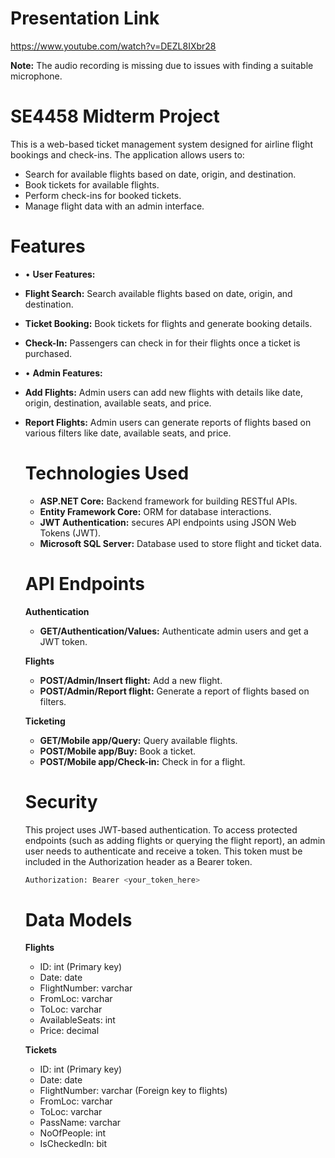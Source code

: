 # Presentation Link

https://www.youtube.com/watch?v=DEZL8IXbr28

**Note:** The audio recording is missing due to issues with finding a suitable microphone.

# SE4458 Midterm Project
This is a web-based ticket management system designed for airline flight bookings and check-ins. The application allows users to:
- Search for available flights based on date, origin, and destination.
- Book tickets for available flights.
- Perform check-ins for booked tickets.
- Manage flight data with an admin interface.

# Features
- • **User Features:**
- **Flight Search:** Search available flights based on date, origin, and destination.
- **Ticket Booking:** Book tickets for flights and generate booking details.
- **Check-In:** Passengers can check in for their flights once a ticket is purchased.

- • **Admin Features:**
- **Add Flights:** Admin users can add new flights with details like date, origin, destination, available seats, and price.
- **Report Flights:** Admin users can generate reports of flights based on various filters like date, available seats, and price.

  # Technologies Used
  - **ASP.NET Core:** Backend framework for building RESTful APIs.
  - **Entity Framework Core:** ORM for database interactions.
  - **JWT Authentication:** secures API endpoints using JSON Web Tokens (JWT).
  - **Microsoft SQL Server:** Database used to store flight and ticket data.

  # API Endpoints
  **Authentication**
  - **GET/Authentication/Values:** Authenticate admin users and get a JWT token.
    
  **Flights**
  - **POST/Admin/Insert flight:** Add a new flight.
  - **POST/Admin/Report flight:** Generate a report of flights based on filters.

  **Ticketing**
  - **GET/Mobile app/Query:** Query available flights.
  - **POST/Mobile app/Buy:** Book a ticket.
  - **POST/Mobile app/Check-in:** Check in for a flight.

  # Security
  This project uses JWT-based authentication. To access protected endpoints (such as adding flights or querying the flight report), an admin user needs to authenticate and receive a token. This token must be 
  included in the Authorization header as a Bearer token.

  ```bash
  Authorization: Bearer <your_token_here>
  ```

  # Data Models
  
  **Flights**
  - ID: int (Primary key)
  - Date: date
  - FlightNumber: varchar
  - FromLoc: varchar
  - ToLoc: varchar
  - AvailableSeats: int
  - Price: decimal

  **Tickets**
  - ID: int (Primary key)
  - Date: date
  - FlightNumber: varchar (Foreign key to flights)
  - FromLoc: varchar
  - ToLoc: varchar
  - PassName: varchar
  - NoOfPeople: int
  - IsCheckedIn: bit
  
